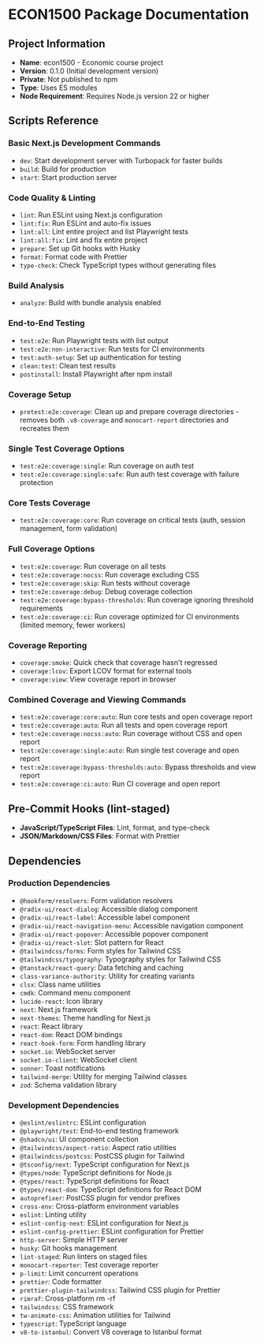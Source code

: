 # ECON1500 Package Documentation

## Project Information

- **Name**: econ1500 - Economic course project
- **Version**: 0.1.0 (Initial development version)
- **Private**: Not published to npm
- **Type**: Uses ES modules
- **Node Requirement**: Requires Node.js version 22 or higher

## Scripts Reference

### Basic Next.js Development Commands

- `dev`: Start development server with Turbopack for faster builds
- `build`: Build for production
- `start`: Start production server

### Code Quality & Linting

- `lint`: Run ESLint using Next.js configuration
- `lint:fix`: Run ESLint and auto-fix issues
- `lint:all`: Lint entire project and list Playwright tests
- `lint:all:fix`: Lint and fix entire project
- `prepare`: Set up Git hooks with Husky
- `format`: Format code with Prettier
- `type-check`: Check TypeScript types without generating files

### Build Analysis

- `analyze`: Build with bundle analysis enabled

### End-to-End Testing

- `test:e2e`: Run Playwright tests with list output
- `test:e2e:non-interactive`: Run tests for CI environments
- `test:auth-setup`: Set up authentication for testing
- `clean:test`: Clean test results
- `postinstall`: Install Playwright after npm install

### Coverage Setup

- `pretest:e2e:coverage`: Clean up and prepare coverage directories - removes both `.v8-coverage` and `monocart-report` directories and recreates them

### Single Test Coverage Options

- `test:e2e:coverage:single`: Run coverage on auth test
- `test:e2e:coverage:single:safe`: Run auth test coverage with failure protection

### Core Tests Coverage

- `test:e2e:coverage:core`: Run coverage on critical tests (auth, session management, form validation)

### Full Coverage Options

- `test:e2e:coverage`: Run coverage on all tests
- `test:e2e:coverage:nocss`: Run coverage excluding CSS
- `test:e2e:coverage:skip`: Run tests without coverage
- `test:e2e:coverage:debug`: Debug coverage collection
- `test:e2e:coverage:bypass-thresholds`: Run coverage ignoring threshold requirements
- `test:e2e:coverage:ci`: Run coverage optimized for CI environments (limited memory, fewer workers)

### Coverage Reporting

- `coverage:smoke`: Quick check that coverage hasn't regressed
- `coverage:lcov`: Export LCOV format for external tools
- `coverage:view`: View coverage report in browser

### Combined Coverage and Viewing Commands

- `test:e2e:coverage:core:auto`: Run core tests and open coverage report
- `test:e2e:coverage:auto`: Run all tests and open coverage report
- `test:e2e:coverage:nocss:auto`: Run coverage without CSS and open report
- `test:e2e:coverage:single:auto`: Run single test coverage and open report
- `test:e2e:coverage:bypass-thresholds:auto`: Bypass thresholds and view report
- `test:e2e:coverage:ci:auto`: Run CI coverage and open report

## Pre-Commit Hooks (lint-staged)

- **JavaScript/TypeScript Files**: Lint, format, and type-check
- **JSON/Markdown/CSS Files**: Format with Prettier

## Dependencies

### Production Dependencies

- `@hookform/resolvers`: Form validation resolvers
- `@radix-ui/react-dialog`: Accessible dialog component
- `@radix-ui/react-label`: Accessible label component
- `@radix-ui/react-navigation-menu`: Accessible navigation component
- `@radix-ui/react-popover`: Accessible popover component
- `@radix-ui/react-slot`: Slot pattern for React
- `@tailwindcss/forms`: Form styles for Tailwind CSS
- `@tailwindcss/typography`: Typography styles for Tailwind CSS
- `@tanstack/react-query`: Data fetching and caching
- `class-variance-authority`: Utility for creating variants
- `clsx`: Class name utilities
- `cmdk`: Command menu component
- `lucide-react`: Icon library
- `next`: Next.js framework
- `next-themes`: Theme handling for Next.js
- `react`: React library
- `react-dom`: React DOM bindings
- `react-hook-form`: Form handling library
- `socket.io`: WebSocket server
- `socket.io-client`: WebSocket client
- `sonner`: Toast notifications
- `tailwind-merge`: Utility for merging Tailwind classes
- `zod`: Schema validation library

### Development Dependencies

- `@eslint/eslintrc`: ESLint configuration
- `@playwright/test`: End-to-end testing framework
- `@shadcn/ui`: UI component collection
- `@tailwindcss/aspect-ratio`: Aspect ratio utilities
- `@tailwindcss/postcss`: PostCSS plugin for Tailwind
- `@tsconfig/next`: TypeScript configuration for Next.js
- `@types/node`: TypeScript definitions for Node.js
- `@types/react`: TypeScript definitions for React
- `@types/react-dom`: TypeScript definitions for React DOM
- `autoprefixer`: PostCSS plugin for vendor prefixes
- `cross-env`: Cross-platform environment variables
- `eslint`: Linting utility
- `eslint-config-next`: ESLint configuration for Next.js
- `eslint-config-prettier`: ESLint configuration for Prettier
- `http-server`: Simple HTTP server
- `husky`: Git hooks management
- `lint-staged`: Run linters on staged files
- `monocart-reporter`: Test coverage reporter
- `p-limit`: Limit concurrent operations
- `prettier`: Code formatter
- `prettier-plugin-tailwindcss`: Tailwind CSS plugin for Prettier
- `rimraf`: Cross-platform rm -rf
- `tailwindcss`: CSS framework
- `tw-animate-css`: Animation utilities for Tailwind
- `typescript`: TypeScript language
- `v8-to-istanbul`: Convert V8 coverage to Istanbul format
